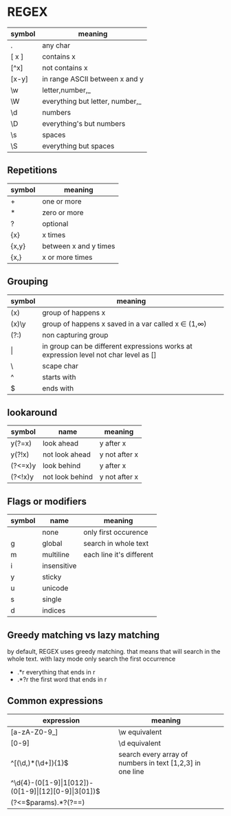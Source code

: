 # REGEX

| symbol | meaning                          |
|--------|----------------------------------|
| .      | any char                         |
| [ x ]  | contains x                       |
| [^x]   | not contains x                   |
| [x-y]  | in range ASCII between x and y   |
| \w     | letter,number,\_                 |
| \W     | everything but letter, number,\_ |
| \d     | numbers                          |
| \D     | everything's but numbers         |
| \s     | spaces                           |
| \S     | everything but spaces            |

## Repetitions

| symbol  | meaning               |
|---------|-----------------------|
| \+      | one or more           |
| \*      | zero or more          |
| ?       | optional              |
| {x}     | x times               |
| {x,y}   | between x and y times |
| {x,}    | x or more times       |

## Grouping

| symbol | meaning                                                                              |
|--------|--------------------------------------------------------------------------------------|
| (x)    | group of happens x                                                                   |
| (x)\y  | group of happens x saved in a var called x ∈ (1,∞)                                   |
| (?:)   | non capturing group                                                                  |
| &#x7c; | in group can be different expressions works at expression level not char level as [] |
| \      | scape char                                                                           |
| ^      | starts with                                                                          |
| $      | ends with                                                                            |

## lookaround

| symbol  | name            | meaning       |
|---------|-----------------|---------------|
| y(?=x)  | look ahead      | y after x     |
| y(?!x)  | not look ahead  | y not after x |
| (?<=x)y | look behind     | y after x     |
| (?<!x)y | not look behind | y not after x |


## Flags or modifiers

| symbol | name        | meaning                  |
|--------|-------------|--------------------------|
|        | none        | only first occurence     |
| g      | global      | search in whole text     |
| m      | multiline   | each line it's different |
| i      | insensitive |                          |
| y      | sticky      |                          |
| u      | unicode     |                          |
| s      | single      |                          |
| d      | indices     |                          |


## Greedy matching vs lazy matching

by default, REGEX uses greedy matching. that means that will search in the whole text. with lazy mode only search the first occurrence

* .*r everything that ends in r
* .*?r the first word that ends in r

## Common expressions

| expression                                                        | meaning                                                   |     |
|-------------------------------------------------------------------|-----------------------------------------------------------|-----|
| [a-zA-Z0-9_]                                                      | \w equivalent                                             |     |
| [0-9]                                                             | \d equivalent                                             |     |
| ^\[(\d\,)\*(\d+\]){1}$                                            | search every array of numbers in text [1,2,3] in one line |     |
| ^\d{4}\-(0[1-9]&#x7c;1[012])\-(0[1-9]&#x7c;[12][0-9]&#x7c;3[01])$ |                                                           |     |
| (?<=\$params).*?(?=\=)                                            |                                                           |     |





